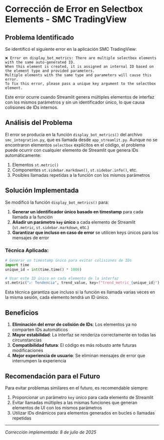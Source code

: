 # Corrección de Error en Selectbox Elements - SMC TradingView

## Problema Identificado

Se identificó el siguiente error en la aplicación SMC TradingView:

```
❌ Error en display_bot_metrics: There are multiple selectbox elements with the same auto-generated ID.
When this element is created, it is assigned an internal ID based on the element type and provided parameters.
Multiple elements with the same type and parameters will cause this error.
To fix this error, please pass a unique key argument to the selectbox element.
```

Este error ocurre cuando Streamlit genera múltiples elementos de interfaz con los mismos parámetros y sin un identificador único, lo que causa colisiones de IDs internos.

## Análisis del Problema

El error se producía en la función `display_bot_metrics()` del archivo `smc_integration.py`, que es llamada desde `app_streamlit.py`. Aunque no se encontraron elementos `selectbox` explícitos en el código, el problema puede ocurrir con cualquier elemento de Streamlit que genera IDs automáticamente:

1. Elementos `st.metric()`
2. Componentes `st.sidebar.markdown()`, `st.sidebar.info()`, etc.
3. Posibles llamadas repetidas a la función con los mismos parámetros

## Solución Implementada

Se modificó la función `display_bot_metrics()` para:

1. **Generar un identificador único basado en timestamp** para cada llamada a la función
2. **Añadir un parámetro `key` único** a cada elemento de Streamlit (`st.metric`, `st.sidebar.markdown`, etc.)
3. **Garantizar que incluso en caso de error** se utilicen keys únicos para los mensajes de error

### Técnica Aplicada:

```python
# Generar un timestamp único para evitar colisiones de IDs
import time
unique_id = int(time.time() * 1000)

# Usar este ID único en cada elemento de la interfaz
st.metric("📈 Tendencia", trend_value, key=f"trend_metric_{unique_id}")
```

Esta técnica garantiza que incluso si la función es llamada varias veces en la misma sesión, cada elemento tendrá un ID único.

## Beneficios

1. **Eliminación del error de colisión de IDs**: Los elementos ya no comparten IDs automáticos
2. **Mayor estabilidad**: La interfaz se renderiza correctamente en todas las circunstancias
3. **Compatibilidad futura**: El código es más robusto ante futuras modificaciones
4. **Mejor experiencia de usuario**: Se eliminan mensajes de error que interrumpen la experiencia

## Recomendación para el Futuro

Para evitar problemas similares en el futuro, es recomendable siempre:

1. Proporcionar un parámetro `key` único para cada elemento de Streamlit
2. Evitar llamadas múltiples a las mismas funciones que generan elementos de UI con los mismos parámetros
3. Utilizar IDs dinámicos para elementos generados en bucles o llamadas repetidas

---

_Corrección implementada: 8 de julio de 2025_
